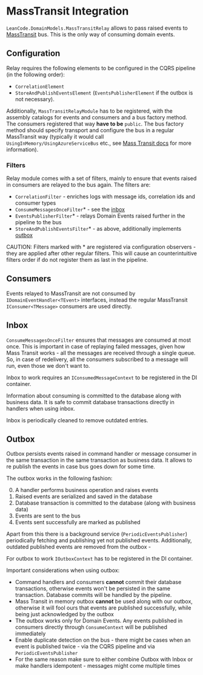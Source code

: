 # MassTransit Integration

`LeanCode.DomainModels.MassTransitRelay` allows to pass raised events to [MassTransit](https://masstransit-project.com/) bus. This is the only way of consuming domain events.

## Configuration

Relay requires the following elements to be configured in the CQRS pipeline (in the following order):

- `CorrelationElement`
- `StoreAndPublishEventsElement` (`EventsPublisherElement` if the outbox is not necessary).

Additionally, `MassTransitRelayModule` has to be registered, with the assembly catalogs for events and consumers and a bus factory method. The consumers registered that way **have to be** `public`. The bus factory method should specify transport and configure the bus in a regular MassTransit way (typically it would call `UsingInMemory/UsingAzureServiceBus` etc., see [Mass Transit docs](https://masstransit-project.com/usage/configuration.html#asp-net-core) for more information).

### Filters

Relay module comes with a set of filters, mainly to ensure that events raised in consumers are relayed to the bus again.
The filters are:

- `CorrelationFilter` - enriches logs with message ids, correlation ids and consumer types
- `ConsumeMessagesOnceFilter`\* - see the [inbox](#inbox)
- `EventsPublisherFilter`\* - relays Domain Events raised further in the pipeline to the bus
- `StoreAndPublishEventsFilter`\* - as above, additionally implements [outbox](#outbox)

CAUTION: Filters marked with \* are registered via configuration observers - they are applied after other regular filters.
This will cause an counterintuitive filters order if do not register them as last in the pipeline.

## Consumers

Events relayed to MassTransit are not consumed by `IDomainEventHandler<TEvent>` interfaces, instead the regular MassTransit
`IConsumer<TMessage>` consumers are used directly.

## Inbox

`ConsumeMessagesOnceFilter` ensures that messages are consumed at most once. This is important in case of replaying failed messages, given how Mass Transit works - all the messages are received through a single queue. So, in case of redelivery, all the consumers subscribed to a message will run, even those we don't want to.

Inbox to work requires an `IConsumedMessageContext` to be registered in the DI container.

Information about consuming is committed to the database along with business data. It is safe to commit database transactions directly in handlers when using inbox.

Inbox is periodically cleaned to remove outdated entries.

## Outbox

Outbox persists events raised in command handler or message consumer in the same transaction in the same transaction as business data. It allows to re publish the events in case bus goes down for some time.

The outbox works in the following fashion:

0. A handler performs business operation and raises events
1. Raised events are serialized and saved in the database
2. Database transaction is committed to the database (along with business data)
3. Events are sent to the bus
4. Events sent successfully are marked as published

Apart from this there is a background service (`PeriodicEventsPublisher`) periodically fetching and publishing yet not published events. Additionally, outdated published events are removed from the outbox -

For outbox to work `IOutboxContext` has to be registered in the DI container.

Important considerations when using outbox:

- Command handlers and consumers **cannot** commit their database transactions, otherwise events won't be persisted in the same transaction. Database commits will be handled by the pipeline.
- Mass Transit in memory outbox **cannot** be used along with our outbox, otherwise it will fool ours that events are published successfully, while being just acknowledged by the outbox
- The outbox works only for Domain Events. Any events published in consumers directly through `ConsumeContext` will be published immediately
- Enable duplicate detection on the bus - there might be cases when an event is published twice - via the CQRS pipeline and via `PeriodicEventsPublisher`
- For the same reason make sure to either combine Outbox with Inbox or make handlers idempotent - messages might come multiple times
